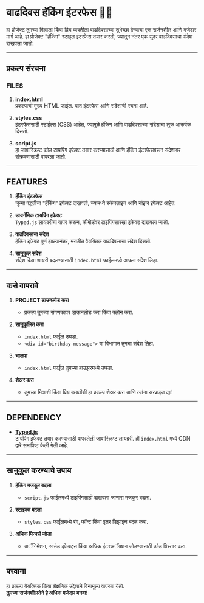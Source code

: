 # वाढदिवस हॅकिंग इंटरफेस 🎉🎂

हा प्रोजेक्ट तुमच्या मित्राला किंवा प्रिय व्यक्तीला वाढदिवसाच्या शुभेच्छा देण्याचा एक सर्जनशील आणि मजेदार मार्ग आहे. हा प्रोजेक्ट "हॅकिंग" स्टाइल इंटरफेस तयार करतो, ज्यातून नंतर एक सुंदर वाढदिवसाचा संदेश दाखवला जातो.

---

## प्रकल्प संरचना

### FILES
1. **index.html**  
   प्रकल्पाची मुख्य HTML फाईल. यात इंटरफेस आणि संदेशाची रचना आहे.
   
2. **styles.css**  
   इंटरफेससाठी स्टाईल्स (CSS) आहेत, ज्यामुळे हॅकिंग आणि वाढदिवसाच्या संदेशाचा लूक आकर्षक दिसतो.

3. **script.js**  
   हा जावास्क्रिप्ट कोड टायपिंग इफेक्ट तयार करण्यासाठी आणि हॅकिंग इंटरफेसवरून संदेशावर संक्रमणासाठी वापरला जातो.

---

## FEATURES
1. **हॅकिंग इंटरफेस**  
   जुन्या पद्धतीचा "हॅकिंग" इफेक्ट दाखवतो, ज्यामध्ये स्कॅनलाइन आणि नॉइज इफेक्ट आहेत.
   
2. **डायनॅमिक टायपिंग इफेक्ट**  
   `Typed.js` लायब्ररीचा वापर करून, कीबोर्डवर टाइपिंगसारखा इफेक्ट दाखवला जातो.

3. **वाढदिवसाचा संदेश**  
   हॅकिंग इफेक्ट पूर्ण झाल्यानंतर, मराठीत वैयक्तिक वाढदिवसाचा संदेश दिसतो.

4. **सानुकूल संदेश**  
   संदेश किंवा शायरी बदलण्यासाठी `index.html` फाईलमध्ये आपला संदेश लिहा.

---

## कसे वापरावे

1. **PROJECT डाउनलोड करा**  
   - प्रकल्प तुमच्या संगणकावर डाऊनलोड करा किंवा क्लोन करा.

2. **सानुकूलित करा**  
   - `index.html` फाईल उघडा.
   - `<div id="birthday-message">` या विभागात तुमचा संदेश लिहा.

3. **चालवा**  
   - `index.html` फाईल तुमच्या ब्राउझरमध्ये उघडा.

4. **शेअर करा**  
   - तुमच्या मित्राशी किंवा प्रिय व्यक्तीशी हा प्रकल्प शेअर करा आणि त्यांना सरप्राइज द्या!

---

## DEPENDENCY
- **[Typed.js](https://github.com/mattboldt/typed.js/)**  
  टायपिंग इफेक्ट तयार करण्यासाठी वापरलेली जावास्क्रिप्ट लायब्ररी. ही `index.html` मध्ये CDN द्वारे समाविष्ट केली गेली आहे.

---

## सानुकूल करण्याचे उपाय

1. **हॅकिंग मजकूर बदला**  
   - `script.js` फाईलमध्ये टाइपिंगसाठी दाखवला जाणारा मजकूर बदला.

2. **स्टाइल्स बदला**  
   - `styles.css` फाईलमध्ये रंग, फॉन्ट किंवा इतर डिझाइन बदल करा.

3. **अधिक फिचर्स जोडा**  
   - अॅनिमेशन, साउंड इफेक्ट्स किंवा अधिक इंटरअॅक्शन जोडण्यासाठी कोड विस्तार करा.

---

## परवाना
हा प्रकल्प वैयक्तिक किंवा शैक्षणिक उद्देशाने विनामूल्य वापरता येतो.  
**तुमच्या सर्जनशीलतेने हे अधिक मजेदार बनवा!**
